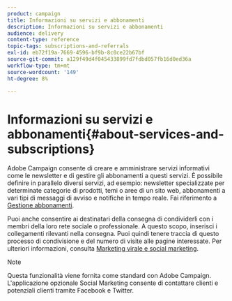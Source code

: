 ```yaml
---
product: campaign
title: Informazioni su servizi e abbonamenti
description: Informazioni su servizi e abbonamenti
audience: delivery
content-type: reference
topic-tags: subscriptions-and-referrals
exl-id: eb72f19a-7669-4596-bf9b-8c0ce22b67bf
source-git-commit: a129f49d4f045433899fd7fdbd057fb16d0ed36a
workflow-type: tm+mt
source-wordcount: '149'
ht-degree: 8%

---
```


# Informazioni su servizi e abbonamenti{#about-services-and-subscriptions}

Adobe Campaign consente di creare e amministrare servizi informativi come le newsletter e di gestire gli abbonamenti a questi servizi. È possibile definire in parallelo diversi servizi, ad esempio: newsletter specializzate per determinate categorie di prodotti, temi o aree di un sito web, abbonamenti a vari tipi di messaggi di avviso e notifiche in tempo reale. Fai riferimento a [Gestione abbonamenti](managing-subscriptions.md).

Puoi anche consentire ai destinatari della consegna di condividerli con i membri della loro rete sociale o professionale. A questo scopo, inserisci i collegamenti rilevanti nella consegna. Puoi quindi tenere traccia di questo processo di condivisione e del numero di visite alle pagine interessate. Per ulteriori informazioni, consulta [Marketing virale e social marketing](viral-and-social-marketing.md).

>[!NOTE]
>
>Questa funzionalità viene fornita come standard con Adobe Campaign. L&#39;applicazione opzionale Social Marketing consente di contattare clienti e potenziali clienti tramite Facebook e Twitter.
